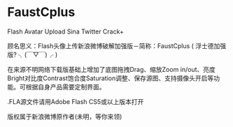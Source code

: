 FaustCplus
==========

Flash Avatar Upload Sina Twitter Crack+

顾名思义：Flash头像上传新浪微博破解加强版－简称：FaustCplus ( 浮士德加强版?  ╮(￣▽￣)╭ )

在来源不明网络下载版基础上增加了底图拖拽Drag、缩放Zoom in/out、亮度Bright对比度Contrast饱合度Saturation调整、保存源图、支持摄像头开启等功能。可根据自身产品需要定制界面。

.FLA源文件请用Adobe Flash CS5或以上版本打开

版权属于新浪微博原作者(未明，等你来领)
